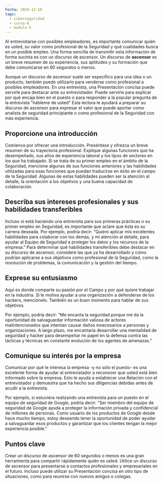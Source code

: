 ```yaml
---
Fecha: 2024-12-19
tags:
  - ciberseguridad
  - curso-8
  - modulo-5
---
```

Al entrevistarse con posibles empleadores, es importante comunicar quién es usted, su valor como profesional de la Seguridad y qué cualidades busca en un posible empleo. Una forma sencilla de transmitir esta información de forma sucinta es con un discurso de ascensor. Un discurso de **ascensor** es un breve resumen de su experiencia, sus aptitudes y su formación que debe comunicarse en 60 segundos o menos.

Aunque un discurso de ascensor suele ser específico para una idea o un producto, también puede utilizarlo para venderse como profesional a posibles empleadores. En una entrevista, una Presentación concisa puede servirle para destacar ante su entrevistador. Puede servirle para explicar por qué encaja bien en el puesto o para responder a la popular pregunta de la entrevista "hábleme de usted" Esta lectura le ayudará a preparar su discurso de ascensor para expresar el valor que puede aportar como analista de seguridad principiante o como profesional de la Seguridad con más experiencia.

## Proporcione una introducción

Comience por ofrecer una introducción. Preséntese y ofrezca un breve resumen de su trayectoria profesional. Explique algunas funciones que ha desempeñado, sus años de experiencia laboral y los tipos de sectores en los que ha trabajado. Si se trata de su primer empleo en el ámbito de la Seguridad, mencione algunas de sus funciones anteriores y las habilidades utilizadas para esas funciones que puedan traducirse en éxito en el campo de la Seguridad. Algunas de estas habilidades pueden ser la atención al detalle, la orientación a los objetivos y una buena capacidad de colaboración.

## Describa sus intereses profesionales y sus habilidades transferibles

Incluso si está haciendo una entrevista para sus primeras prácticas o su primer empleo en Seguridad, es importante que aclare que ésta es su carrera deseada. Por ejemplo, podría decir: "Quiero aplicar mis excelentes habilidades para colaborar con los demás, y mi atención al detalle, para ayudar al Equipo de Seguridad a proteger los datos y los recursos de la empresa." Para determinar qué habilidades transferibles debe destacar en su discurso de ascensor, considere las que ya ha desarrollado y cómo podrían aplicarse a sus objetivos como profesional de la Seguridad, como la resolución de problemas, la comunicación y la gestión del tiempo.

## Exprese su entusiasmo

Aquí es donde comparte su pasión por el Campo y por qué quiere trabajar en la industria. Si le motiva ayudar a una organización a defenderse de los hackers, menciónelo. También es un buen momento para hablar de sus objetivos.

Por ejemplo, podría decir: "Me encanta la seguridad porque me da la oportunidad de salvaguardar información valiosa de actores malintencionados que intentan causar daños innecesarios a personas y organizaciones. A largo plazo, me encantaría desarrollar una mentalidad de seguridad y hacker para desempeñar mi papel en la defensa contra las tácticas y técnicas en constante evolución de los agentes de amenazas."

## Comunique su interés por la empresa

Comunicar por qué le interesa la empresa -y no sólo el puesto- es una excelente forma de ayudar al entrevistador a reconocer que usted está bien informado sobre la empresa. Esto le ayuda a establecer una Relación con el entrevistador y demuestra que ha hecho sus diligencias debidas antes de acudir a la entrevista.

Por ejemplo, si estuviera realizando una entrevista para un puesto en el equipo de seguridad de Google, podría decir: "Ser miembro del equipo de seguridad de Google ayuda a proteger la información privada y confidencial de millones de personas. Como usuario de los productos de Google desde hace mucho tiempo, estoy deseando tener la oportunidad de poder ayudar a salvaguardar esos productos y garantizar que los clientes tengan la mejor experiencia posible."

## Puntos clave

Crear un discurso de ascensor de 60 segundos o menos es una gran herramienta para compartir rápidamente quién es usted. Utilice un discurso de ascensor para presentarse a contactos profesionales y empresariales en el futuro. Incluso puede utilizar su Presentación concisa en otro tipo de situaciones, como para reunirse con nuevos amigos o colegas.